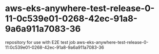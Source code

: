 # aws-eks-anywhere-test-release-0-11-0c539e01-0268-42ec-91a8-9a6a911a7083-36
repository for use with E2E test job aws-eks-anywhere-test-release-0-11:0c539e01-0268-42ec-91a8-9a6a911a7083-36
